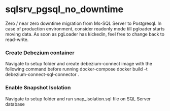 # sqlsrv_pgsql_no_downtime
Zero / near zero downtime migration from Ms-SQL Server to Postgresql.
In case of production environment, consider readonly mode till pgloader starts moving data. As soon as pgLoader has kickedin, feel free  to change back to read-write.

### Create Debezium container
Navigate to setup folder and create debezium-connect image with the following command before running docker-compose
docker build -t debezium-connect-sql-connector .

### Enable Snapshot Isolation
Navigate to setup folder and run snap_isolation.sql file on SQL Server database